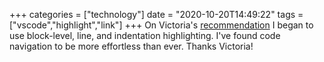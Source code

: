 +++
categories = ["technology"]
date = "2020-10-20T14:49:22"
tags = ["vscode","highlight","link"]
+++
On Victoria's [recommendation](https://victoria.dev/blog/technical-ergonomics-for-the-efficient-developer/) I began to use block-level, line, and indentation highlighting. I've found code navigation to be more effortless than ever. Thanks Victoria!

